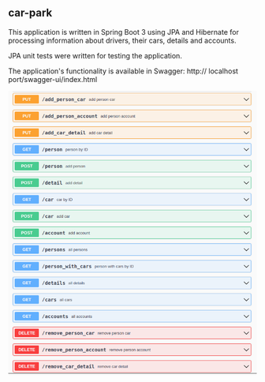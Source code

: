 ## car-park

This application is written in Spring Boot 3 using JPA and Hibernate 
for processing information about drivers, their cars, details and accounts.

JPA unit tests were written for testing the application.

The application's functionality is available in Swagger:
http:// localhost port/swagger-ui/index.html

![screen](https://github.com/DukeKunYura/car-park/blob/master/src/main/resources/img/2023-06-18.png)
